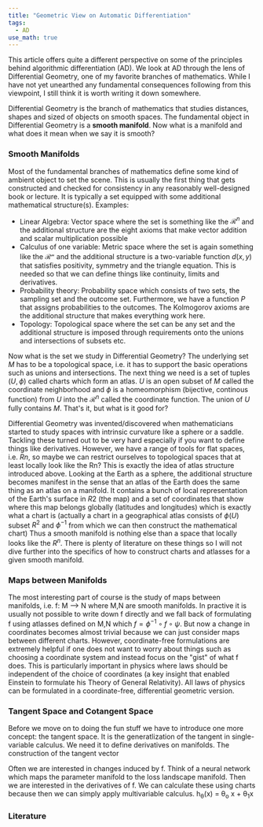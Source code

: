 ```yaml
---
title: "Geometric View on Automatic Differentiation"
tags:
  - AD
use_math: true
---
```


This article offers quite a different perspective on some of the principles behind algorithmic differentiation (AD). We look at AD through the lens of Differential Geometry, one of my favorite branches of mathematics. While I have not yet unearthed any fundamental consequences following from this viewpoint, I still think it is worth writing it down somewhere.

Differential Geometry is the branch of mathematics that studies distances, shapes and sized of objects on smooth spaces. The fundamental object in Differential Geometry is a **smooth manifold**.
Now what is a manifold and what does it mean when we say it is smooth?

### Smooth Manifolds
Most of the fundamental branches of mathematics define some kind of ambient object to set the scene. This is usually the first thing that gets constructed and checked for consistency in any reasonably well-designed book or lecture. It is typically a set equipped with some additional mathematical structure(s). Examples:
- Linear Algebra: Vector space where the set is something like the $\mathcal{R}^n$ and the additional structure are the eight axioms that make vector addition and scalar multiplication possible
- Calculus of one variable: Metric space where the set is again something like the $\mathcal{R^n}$ and the additional structure is a two-variable function $d(x,y)$ that satisfies positivity, symmetry and the triangle equation. This is needed so that we can define things like continuity, limits and derivatives.
- Probability theory: Probability space which consists of two sets, the sampling set and the outcome set. Furthermore, we have a function $P$ that assigns probabilities to the outcomes. The Kolmogorov axioms are the additional structure that makes everything work here.
- Topology: Topological space where the set can be any set and the additional structure is imposed through requirements onto the unions and intersections of subsets etc.

Now what is the set we study in Differential Geometry? The underlying set $M$ has to be a topological space, i.e. it has to support the basic operations such as unions and intersections. The next thing we need is a set of tuples $(U, \phi)$ called charts which form an atlas. $U$ is an open subset of $M$ called the coordinate neighborhood and $\phi$ is a homeomorphism (bijective, continous function) from $U$ into the $\mathcal{R}^n$ called the coordinate function. The union of $U$ fully contains $M$. That's it, but what is it good for?

Differential Geometry was invented/discovered when mathematicians started to study spaces with intrinsic curvature like a sphere or a saddle. Tackling these turned out to be very hard especially if you want to define things like derivatives. However, we have a range of tools for flat spaces, i.e. $Rn$, so maybe we can restrict ourselves to topological spaces that at least locally look like the Rn? This is exactly the idea of atlas structure introduced above. Looking at the Earth as a sphere, the additional structure becomes manifest in the sense that an atlas of the Earth does the same thing as an atlas on a manifold. It contains a bunch of local representation of the Earth's surface in $R2$ (the map) and a set of coordinates that show where this map belongs globally (latitudes and longitudes) which is exactly what a chart is (actually a chart in a geographical atlas consists of $\phi(U)$ subset $R^2$ and $\phi^{-1}$ from which we can then construct the mathematical chart)
Thus a smooth manifold is nothing else than a space that locally looks like the $R^n$.
There is plenty of literature on these things so I will not dive further into the specifics of how to construct charts and atlasses for a given smooth manifold.

### Maps between Manifolds
The most interesting part of course is the study of maps between manifolds, i.e. f: M --> N where M,N are smooth manifolds.
In practive it is usually not possible to write down f directly and we fall back of formulating f using atlasses defined on M,N which $f = \phi^{-1} \circ f \circ \psi$.
But now a change in coordinates becomes almost trivial because we can just consider maps between different charts.
However, coordinate-free formulations are extremely helpful if one does not want to worry about things such as choosing a coordinate system and instead focus on the "gist" of what f does. This is particularly important in physics where laws should be independent of the choice of coordinates (a key insight that enabled Einstein to formulate his Theory of General Relativity). All laws of physics can be formulated in a coordinate-free, differential geometric version.

### Tangent Space and Cotangent Space
Before we move on to doing the fun stuff we have to introduce one more concept: the tangent space. It is the generatlization of the tangent in single-variable calculus.
We need it to define derivatives on manifolds. The construction of the tangent vector

Often we are interested in changes induced by f. Think of a neural network which maps the parameter manifold to the loss landscape manifold. Then we are interested in the derivatives of f. We can calculate these using charts because then we can simply apply multivariable calculus.
h<sub>&theta;</sub>(x) = &theta;<sub>o</sub> x + &theta;<sub>1</sub>x

### Literature